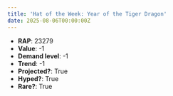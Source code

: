 ```yaml
---
title: 'Hat of the Week: Year of the Tiger Dragon'
date: 2025-08-06T00:00:00Z
---
```

- **RAP**: 23279
- **Value**: -1
- **Demand level**: -1
- **Trend**: -1
- **Projected?**: True
- **Hyped?**: True
- **Rare?**: True

